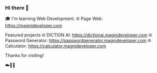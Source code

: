 ### Hi there 👋

🎓 I'm learning Web Development.
🌐 Page Web: https://magnideveloper.com

Featured projects
🌐 DICTION AI: https://dictionai.magnideveloper.com
🌐 Password Generator: https://passwordgenerator.magnideveloper.com
🌐 Calculator: https://calculator.magnideveloper.com

Thanks for visiting!

☁️🤙💪

<!--
**fermeridamagni/fermeridamagni** is a ✨ _special_ ✨ repository because its `README.md` (this file) appears on your GitHub profile.

Here are some ideas to get you started:

- 🔭 I’m currently working on ...
- 🌱 I’m currently learning ...
- 👯 I’m looking to collaborate on ...
- 🤔 I’m looking for help with ...
- 💬 Ask me about ...
- 📫 How to reach me: ...
- 😄 Pronouns: ...
- ⚡ Fun fact: ...
-->
